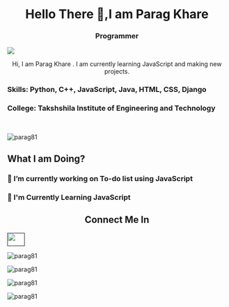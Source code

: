 
<h1 align="center">Hello There 🤙,I am Parag Khare </h1>

<h3 align="center"> Programmer </h3>


![](https://raw.githubusercontent.com/halfrost/halfrost/master/icons/header_.png)


<p align="center"> Hi, I am Parag Khare . I am currently learning JavaScript and making new projects. </p>

<h3> Skills: Python, C++, JavaScript, Java, HTML, CSS, Django</h3>

<h3> College: Takshshila Institute of Engineering and Technology </h3> <br />

<p align="left"> <img src="https://komarev.com/ghpvc/?username=parag81&label=Profile%20views&color=0e75b6&style=flat" alt="parag81"> </p>

<h2 align="left"> What I am Doing? </h2>

<h3>🚧 I’m currently working on To-do list using JavaScript</h3>

<h3>📑 I'm Currently Learning JavaScript</h3>


<h2 align="center">Connect Me In</h2>

<a href="" target="black" alt=https://www.linkedin.com/in/parag-khare-573ab0206/> <img src= 'https://cdn.jsdelivr.net/npm/simple-icons@3.0.1/icons/linkedin.svg' height="30" width="40" /> </a>

<p align="left"> <img src="https://github-profile-trophy.vercel.app/?username=parag81" alt="parag81"> </p>

<p align="left"> <img src="https://github-readme-streak-stats.herokuapp.com/?user=parag81&" alt="parag81" > </p>

<p align="left"> <img src="https://github-readme-stats.vercel.app/api/top-langs?username=parag81&show_icons=true&locale=en&layout=compact" alt="parag81" > </p>

<p align="left"> <img src="https://github-readme-stats.vercel.app/api?username=parag81&show_icons=true&locale=en" alt="parag81" ></p>
<!--
**Parag81/Parag81** is a ✨ _special_ ✨ repository because its `README.md` (this file) appears on your GitHub profile.

Here are some ideas to get you started:

- 🔭 I’m currently working on ...
- 🌱 I’m currently learning ...
- 👯 I’m looking to collaborate on ...
- 🤔 I’m looking for help with ...
- 💬 Ask me about ...
- 📫 How to reach me: ...
- 😄 Pronouns: ...
- ⚡ Fun fact: ...
-->
